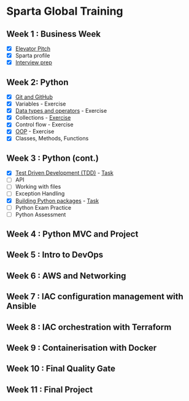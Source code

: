 # Sparta Global Training

## Week 1 : Business Week 

- [x] [Elevator Pitch](https://github.com/brittanyharrison/elevator_pitch) 
- [x] Sparta profile 
- [x] [Interview prep](https://github.com/brittanyharrison/interview_prep)

## Week 2: Python 

- [x] [Git and GitHub](https://github.com/brittanyharrison/engi_89_github_setup)
- [x] Variables - Exercise 
- [x] [Data types and operators](https://github.com/brittanyharrison/engi_89_DataTypes_Operators) - Exercise 
- [x] Collections - [Exercise](https://github.com/brittanyharrison/loops_lists) 
- [x] Control flow - Exercise
- [x] [OOP](https://github.com/brittanyharrison/engi_89_python_oop) - Exercise
- [x] Classes, Methods, Functions
 
## Week 3 : Python (cont.)
- [x] [Test Driven Development (TDD)](https://github.com/brittanyharrison/python_TDD) - [Task](https://github.com/brittanyharrison/tdd_tast_task)
- [ ] API
- [ ] Working with files
- [ ] Exception Handling 
- [x] [Building Python packages](https://github.com/brittanyharrison/building_packages) - [Task](https://github.com/brittanyharrison/packages_task)
- [ ] Python Exam Practice 
- [ ] Python Assessment 

## Week 4 : Python MVC and Project 

## Week 5 : Intro to DevOps

## Week 6 : AWS and Networking 

## Week 7 : IAC configuration management with Ansible

## Week 8 : IAC orchestration with Terraform 

## Week 9 : Containerisation with Docker

## Week 10 : Final Quality Gate

## Week 11 : Final Project
